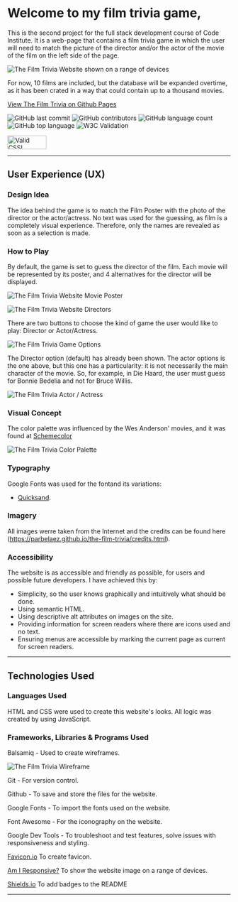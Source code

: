 # Welcome to my film trivia game,

This is the second project for the full stack development course of Code Institute. It is a web-page that contains a film trivia game in which the user will need to match the picture of the director and/or the actor of the movie of the film on the left side of the page.

![The Film Trivia Website shown on a range of devices](./assets/images/Responsiveness.png)

For now, 10 films are included, but the database will be expanded overtime, as it has been crated in a way that could contain up to a thousand movies.

[View The Film Trivia on Github Pages](https://parbelaez.github.io/the-film-trivia/)

![GitHub last commit](https://img.shields.io/github/last-commit/Parbelaez/the-film-trivia?color=red)
![GitHub contributors](https://img.shields.io/github/contributors/Parbelaez/the-film-trivia?color=orange)
![GitHub language count](https://img.shields.io/github/languages/count/Parbelaez/the-film-trivia?color=yellow)
![GitHub top language](https://img.shields.io/github/languages/top/Parbelaez/the-film-trivia?color=green)
![W3C Validation](https://img.shields.io/w3c-validation/html?color=blueviolet&targetUrl=https%3A%2F%2Fparbelaez.github.io/the-film-trivia/
)
<p>
    <a href="https://jigsaw.w3.org/css-validator/check/referer">
        <img style="border:0;width:88px;height:31px"
            src="https://jigsaw.w3.org/css-validator/images/vcss-blue"
            alt="Valid CSS!" />
    </a>
</p>

- - -

## User Experience (UX)

### Design Idea

The idea behind the game is to match the Film Poster with the photo of the director or the actor/actress. No text was used for the guessing, as film is a completely visual experience. Therefore, only the names are revealed as soon as a selection is made.

### How to Play

By default, the game is set to guess the director of the film. Each movie will be represented by its poster, and 4 alternatives for the director will be displayed.


![The Film Trivia Website Movie Poster](./assets/images/MoviePoster.png)

![The Film Trivia Website Directors](./assets/images/DirectorOptions.png)

There are two buttons to choose the kind of game the user would like to play: Director or Actor/Actress.

![The Film Trivia Game Options](./assets/images/GameOptions.png)

The Director option (default) has already been shown. The actor options is the one above, but this one has a particularity: it is not necessarily the main character of the movie. So, for example, in Die Haard, the user must guess for Bonnie Bedelia and not for Bruce Willis.

![The Film Trivia Actor / Actress](./assets/images/DieHard_actress.png)

### Visual Concept

The color palette was influenced by the Wes Anderson' movies, and it was found at [Schemecolor](https://www.schemecolor.com/retro-hollywood.php)

![The Film Trivia Color Palette](./assets/images/ColorPalette.png)

### Typography

Google Fonts was used for the fontand its variations:

* [Quicksand](https://fonts.google.com/share?selection.family=Quicksand:wght@300;500).

### Imagery

All images werre taken from the Internet and the credits can be found here (https://parbelaez.github.io/the-film-trivia/credits.html).


### Accessibility

The website is as accessible and friendly as possible, for users and possible future developers. I have achieved this by:

* Simplicity, so the user knows graphically and intuitively what should be done.
* Using semantic HTML.
* Using descriptive alt attributes on images on the site.
* Providing information for screen readers where there are icons used and no text.
* Ensuring menus are accessible by marking the current page as current for screen readers.

- - -

## Technologies Used


### Languages Used

HTML and CSS were used to create this website's looks.
All logic was created by using JavaScript.


### Frameworks, Libraries & Programs Used

Balsamiq - Used to create wireframes.

![The Film Trivia Wireframe](./assets/images/Balsamiq.png)

Git - For version control.

Github - To save and store the files for the website.

Google Fonts - To import the fonts used on the website.

Font Awesome - For the iconography on the website.

Google Dev Tools - To troubleshoot and test features, solve issues with responsiveness and styling.

[Favicon.io](https://favicon.io/) To create favicon.

[Am I Responsive?](http://ami.responsivedesign.is/) To show the website image on a range of devices.

[Shields.io](https://shields.io/) To add badges to the README

- - -
     